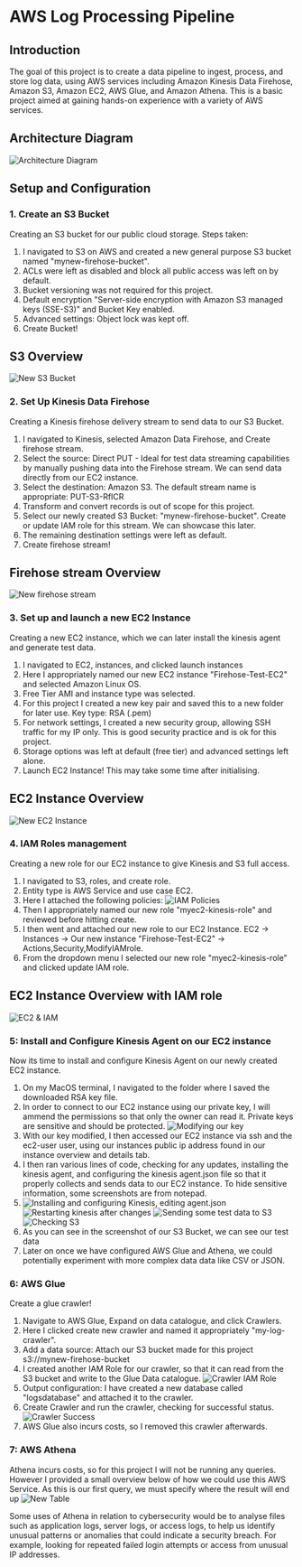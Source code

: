 # AWS Log Processing Pipeline

## Introduction
The goal of this project is to create a data pipeline to ingest, process, and store log data, using AWS services including Amazon Kinesis Data Firehose, Amazon S3, Amazon EC2, AWS Glue, and Amazon Athena. This is a basic project aimed at gaining hands-on experience with a variety of AWS services.

## Architecture Diagram
![Architecture Diagram](https://github.com/wilbcn/pngs/blob/main/architecture-diagram.png)

## Setup and Configuration

### 1. Create an S3 Bucket
Creating an S3 bucket for our public cloud storage. Steps taken:
1. I navigated to S3 on AWS and created a new general purpose S3 bucket named "mynew-firehose-bucket".
2. ACLs were left as disabled and block all public access was left on by default.
3. Bucket versioning was not required for this project.
4. Default encryption "Server-side encryption with Amazon S3 managed keys (SSE-S3)" and Bucket Key enabled.
5. Advanced settings: Object lock was kept off.
6. Create Bucket!

## S3 Overview
![New S3 Bucket](https://github.com/wilbcn/pngs/blob/main/screenshot_of_s3bucket.png)
   
### 2. Set Up Kinesis Data Firehose
Creating a Kinesis firehose delivery stream to send data to our S3 Bucket.
1. I navigated to Kinesis, selected Amazon Data Firehose, and Create firehose stream.
2. Select the source: Direct PUT - Ideal for test data streaming capabilities by manually pushing data into the Firehose stream. We can send data directly from our EC2 instance.
3. Select the destination: Amazon S3. The default stream name is appropriate: PUT-S3-RfICR
4. Transform and convert records is out of scope for this project.
5. Select our newly created S3 Bucket: "mynew-firehose-bucket". Create or update IAM role for this stream. We can showcase this later.
6. The remaining destination settings were left as default.
7. Create firehose stream!

## Firehose stream Overview
![New firehose stream](https://github.com/wilbcn/pngs/blob/main/screenshot_of_firehosestream.png)

### 3. Set up and launch a new EC2 Instance
Creating a new EC2 instance, which we can later install the kinesis agent and generate test data.
1. I navigated to EC2, instances, and clicked launch instances
2. Here I appropriately named our new EC2 instance "Firehose-Test-EC2" and selected Amazon Linux OS.
3. Free Tier AMI and instance type was selected.
4. For this project I created a new key pair and saved this to a new folder for later use. Key type: RSA (.pem)
5. For network settings, I created a new security group, allowing SSH traffic for my IP only. This is good security practice and is ok for this project.
6. Storage options was left at default (free tier) and advanced settings left alone.
7. Launch EC2 Instance! This may take some time after initialising.

## EC2 Instance Overview
![New EC2 Instance](https://github.com/wilbcn/pngs/blob/main/screenshot_of_ec2.png)

### 4. IAM Roles management
Creating a new role for our EC2 instance to give Kinesis and S3 full access.
1. I navigated to S3, roles, and create role.
2. Entity type is AWS Service and use case EC2.
3. Here I attached the following policies:
![IAM Policies](https://github.com/wilbcn/pngs/blob/main/screenshot_of_iampolicies.png)
4. Then I appropriately named our new role "myec2-kinesis-role" and reviewed before hitting create.
5. I then went and attached our new role to our EC2 Instance. EC2 -> Instances -> Our new instance "Firehose-Test-EC2" -> Actions,Security,ModifyIAMrole.
6. From the dropdown menu I selected our new role "myec2-kinesis-role" and clicked update IAM role.

## EC2 Instance Overview with IAM role
![EC2 & IAM](https://github.com/wilbcn/pngs/blob/main/screenshot_of_ec2_withIAM.png)

### 5: Install and Configure Kinesis Agent on our EC2 instance
Now its time to install and configure Kinesis Agent on our newly created EC2 instance.
1. On my MacOS terminal, I navigated to the folder where I saved the downloaded RSA key file.
2. In order to connect to our EC2 instance using our private key, I will ammend the permissions so that only the owner can read it. Private keys are sensitive and should be protected.
![Modifying our key](https://github.com/wilbcn/pngs/blob/main/screenshot_of_chmod.png)
3. With our key modified, I then accessed our EC2 instance via ssh and the ec2-user user, using our instances public ip address found in our instance overview and details tab.
4. I then ran various lines of code, checking for any updates, installing the kinesis agent, and configuring the kinesis agent.json file so that it properly collects and sends data to our EC2 instance. To hide sensitive information, some screenshots are from notepad.
5. ![Installing and configuring Kinesis, editing agent.json](https://github.com/wilbcn/pngs/blob/main/screenshot_install_json.png)
   ![Restarting kinesis after changes](https://github.com/wilbcn/pngs/blob/main/screenshot_restart_kinesis.png)
   ![Sending some test data to S3](https://github.com/wilbcn/pngs/blob/main/screenshot_filesuccess.png)
   ![Checking S3](https://github.com/wilbcn/pngs/blob/main/screenshot_s3_afterfilesend.png)
6. As you can see in the screenshot of our S3 Bucket, we can see our test data
7. Later on once we have configured AWS Glue and Athena, we could potentially experiment with more complex data data like CSV or JSON.

### 6: AWS Glue
Create a glue crawler!
1. Navigate to AWS Glue, Expand on data catalogue, and click Crawlers.
2. Here I clicked create new crawler and named it appropriately "my-log-crawler".
3. Add a data source: Attach our S3 bucket made for this project s3://mynew-firehose-bucket
4. I created another IAM Role for our crawler, so that it can read from the S3 bucket and write to the Glue Data catalogue.
   ![Crawler IAM Role](https://github.com/wilbcn/pngs/blob/main/screenshot_glue_IAM.png)
5. Output configuration: I have created a new database called "logsdatabase" and attached it to the crawler.
6. Create Crawler and run the crawler, checking for successful status.
   ![Crawler Success](https://github.com/wilbcn/pngs/blob/main/screenshot_of_Crawler_success.png)
7. AWS Glue also incurs costs, so I removed this crawler afterwards.

### 7: AWS Athena
Athena incurs costs, so for this project I will not be running any queries. However I provided a small overview below of how we could use this AWS Service.
As this is our first query, we must specify where the result will end up
 ![New Table](https://github.com/wilbcn/pngs/blob/main/screenshot_athena.png)

Some uses of Athena in relation to cybersecurity would be to analyse files such as application logs, server logs, or access logs, to help us identify unusual patterns or anomalies that could indicate a security breach. For example, looking for repeated failed login attempts or access from unusual IP addresses.









